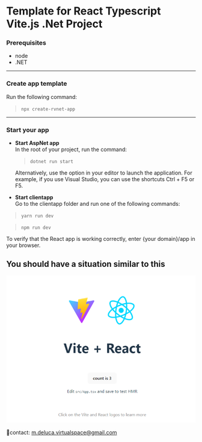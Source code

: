 # Template for React Typescript Vite.js .Net Project

### **Prerequisites**
- node
- .NET  
---
### **Create app template**
Run the following command:
> `npx create-rvnet-app`
---
### **Start your app**
- **Start AspNet app**   
  In the root of your project, run the command:
  > `dotnet run start`  

  Alternatively, use the option in your editor to launch the application. For example, if you use Visual Studio, you can use the shortcuts Ctrl + F5 or F5.
- **Start clientapp**  
Go to the clientapp folder and run one of the following commands:
 > `yarn run dev`

 > `npm run dev`
 
 To verify that the React app is working correctly, enter {your domain}/app in your browser.

## You should have a situation similar to this
![client app example](/assets/images/app-ex.PNG)

🧪contact: m.deluca.virtualspace@gmail.com

